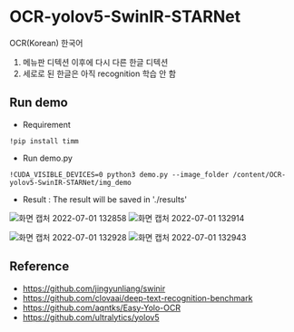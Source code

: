 # OCR-yolov5-SwinIR-STARNet
OCR(Korean)
한국어 

1. 메뉴판 디텍션 이후에 다시 다른 한글 디텍션
2. 세로로 된 한글은 아직 recognition 학습 안 함


## Run demo

- Requirement
```
!pip install timm
```

- Run demo.py
```
!CUDA_VISIBLE_DEVICES=0 python3 demo.py --image_folder /content/OCR-yolov5-SwinIR-STARNet/img_demo
```
- Result : The result will be saved in './results'

![화면 캡처 2022-07-01 132858](https://user-images.githubusercontent.com/106142675/176823623-75577035-8665-422f-98d6-e2c7ef6a6585.png)      ![화면 캡처 2022-07-01 132914](https://user-images.githubusercontent.com/106142675/176823644-3c561dd8-2f12-4491-becf-27a649b7b623.png)

![화면 캡처 2022-07-01 132928](https://user-images.githubusercontent.com/106142675/176823718-f1feb1e7-1b06-470a-9953-504434193c87.png)
![화면 캡처 2022-07-01 132943](https://user-images.githubusercontent.com/106142675/176823734-b1041d80-7b77-4e39-89b4-447fc23dc0f5.png)

Reference
---------------------------------------------------------------------
- https://github.com/jingyunliang/swinir
- https://github.com/clovaai/deep-text-recognition-benchmark
- https://github.com/aqntks/Easy-Yolo-OCR
- https://github.com/ultralytics/yolov5
